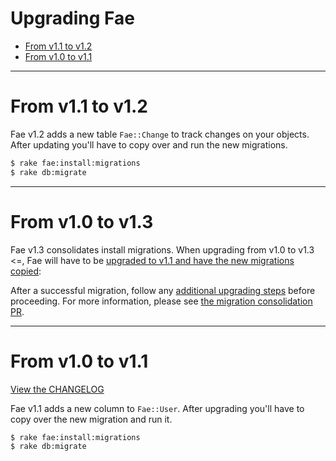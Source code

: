 # Upgrading Fae

* [From v1.1 to v1.2](#from-v11-to-v12)
* [From v1.0 to v1.1](#from-v10-to-v11)

---

# From v1.1 to v1.2

Fae v1.2 adds a new table `Fae::Change` to track changes on your objects. After updating you'll have to copy over and run the new migrations.

```bash
$ rake fae:install:migrations
$ rake db:migrate
```

---

# From v1.0 to v1.3

Fae v1.3 consolidates install migrations. When upgrading from v1.0 to v1.3 <=, Fae will have to be [upgraded to v1.1 and have the new migrations copied](#from-v10-to-v11):

After a successful migration, follow any [additional upgrading steps](#from-v11-to-v12) before proceeding. For more information, please see [the migration consolidation PR](https://github.com/wearefine/fae/pull/84).

---

# From v1.0 to v1.1

[View the CHANGELOG](changelog.md#markdown-header-11)

Fae v1.1 adds a new column to `Fae::User`. After upgrading you'll have to copy over the new migration and run it.

```bash
$ rake fae:install:migrations
$ rake db:migrate
```
